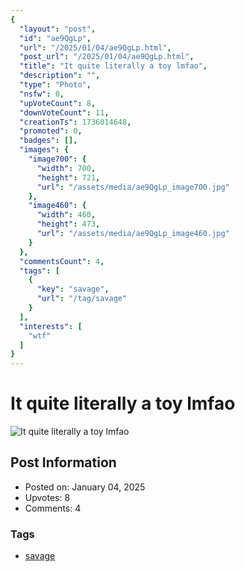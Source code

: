 ```yaml
---
{
  "layout": "post",
  "id": "ae9QgLp",
  "url": "/2025/01/04/ae9QgLp.html",
  "post_url": "/2025/01/04/ae9QgLp.html",
  "title": "It quite literally a toy lmfao",
  "description": "",
  "type": "Photo",
  "nsfw": 0,
  "upVoteCount": 8,
  "downVoteCount": 11,
  "creationTs": 1736014648,
  "promoted": 0,
  "badges": [],
  "images": {
    "image700": {
      "width": 700,
      "height": 721,
      "url": "/assets/media/ae9QgLp_image700.jpg"
    },
    "image460": {
      "width": 460,
      "height": 473,
      "url": "/assets/media/ae9QgLp_image460.jpg"
    }
  },
  "commentsCount": 4,
  "tags": [
    {
      "key": "savage",
      "url": "/tag/savage"
    }
  ],
  "interests": [
    "wtf"
  ]
}
---
```


# It quite literally a toy lmfao

![It quite literally a toy lmfao](/assets/media/ae9QgLp_image700.jpg)

## Post Information

- Posted on: January 04, 2025
- Upvotes: 8
- Comments: 4

### Tags

- [savage](/tag/savage)
